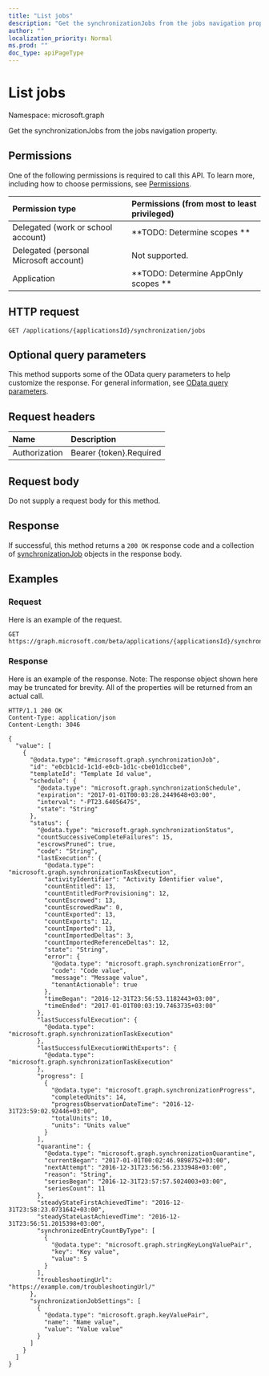 ```yaml
---
title: "List jobs"
description: "Get the synchronizationJobs from the jobs navigation property."
author: ""
localization_priority: Normal
ms.prod: ""
doc_type: apiPageType
---
```


# List jobs

Namespace: microsoft.graph

Get the synchronizationJobs from the jobs navigation property.

## Permissions
One of the following permissions is required to call this API. To learn more, including how to choose permissions, see [Permissions](/concepts/permissions-reference.md).

|Permission type|Permissions (from most to least privileged)|
|:---|:---|
|Delegated (work or school account)|**TODO: Determine scopes **|
|Delegated (personal Microsoft account)|Not supported.|
|Application|**TODO: Determine AppOnly scopes **|

## HTTP request
<!-- {
  "blockType": "ignored"
}
-->
``` http
GET /applications/{applicationsId}/synchronization/jobs
```

## Optional query parameters
This method supports some of the OData query parameters to help customize the response. For general information, see [OData query parameters](/graph/query-parameters).

## Request headers
|Name|Description|
|:---|:---|
|Authorization|Bearer {token}.Required|

## Request body
Do not supply a request body for this method.

## Response
If successful, this method returns a `200 OK` response code and a collection of [synchronizationJob](../resources/synchronizationjob.md) objects in the response body.

## Examples

### Request
Here is an example of the request.
<!-- {
  "blockType": "request",
  "name": "get_synchronizationjob"
}
-->
``` http
GET https://graph.microsoft.com/beta/applications/{applicationsId}/synchronization/jobs
```

### Response
Here is an example of the response. Note: The response object shown here may be truncated for brevity. All of the properties will be returned from an actual call.
<!-- {
  "blockType": "response",
  "truncated": true,
  "@odata.type": "collection(microsoft.graph.synchronizationjob)"
}
-->
``` http
HTTP/1.1 200 OK
Content-Type: application/json
Content-Length: 3046

{
  "value": [
    {
      "@odata.type": "#microsoft.graph.synchronizationJob",
      "id": "e0cb1c1d-1c1d-e0cb-1d1c-cbe01d1ccbe0",
      "templateId": "Template Id value",
      "schedule": {
        "@odata.type": "microsoft.graph.synchronizationSchedule",
        "expiration": "2017-01-01T00:03:28.2449648+03:00",
        "interval": "-PT23.6405647S",
        "state": "String"
      },
      "status": {
        "@odata.type": "microsoft.graph.synchronizationStatus",
        "countSuccessiveCompleteFailures": 15,
        "escrowsPruned": true,
        "code": "String",
        "lastExecution": {
          "@odata.type": "microsoft.graph.synchronizationTaskExecution",
          "activityIdentifier": "Activity Identifier value",
          "countEntitled": 13,
          "countEntitledForProvisioning": 12,
          "countEscrowed": 13,
          "countEscrowedRaw": 0,
          "countExported": 13,
          "countExports": 12,
          "countImported": 13,
          "countImportedDeltas": 3,
          "countImportedReferenceDeltas": 12,
          "state": "String",
          "error": {
            "@odata.type": "microsoft.graph.synchronizationError",
            "code": "Code value",
            "message": "Message value",
            "tenantActionable": true
          },
          "timeBegan": "2016-12-31T23:56:53.1182443+03:00",
          "timeEnded": "2017-01-01T00:03:19.7463735+03:00"
        },
        "lastSuccessfulExecution": {
          "@odata.type": "microsoft.graph.synchronizationTaskExecution"
        },
        "lastSuccessfulExecutionWithExports": {
          "@odata.type": "microsoft.graph.synchronizationTaskExecution"
        },
        "progress": [
          {
            "@odata.type": "microsoft.graph.synchronizationProgress",
            "completedUnits": 14,
            "progressObservationDateTime": "2016-12-31T23:59:02.92446+03:00",
            "totalUnits": 10,
            "units": "Units value"
          }
        ],
        "quarantine": {
          "@odata.type": "microsoft.graph.synchronizationQuarantine",
          "currentBegan": "2017-01-01T00:02:46.9898752+03:00",
          "nextAttempt": "2016-12-31T23:56:56.2333948+03:00",
          "reason": "String",
          "seriesBegan": "2016-12-31T23:57:57.5024003+03:00",
          "seriesCount": 11
        },
        "steadyStateFirstAchievedTime": "2016-12-31T23:58:23.0731642+03:00",
        "steadyStateLastAchievedTime": "2016-12-31T23:56:51.2015398+03:00",
        "synchronizedEntryCountByType": [
          {
            "@odata.type": "microsoft.graph.stringKeyLongValuePair",
            "key": "Key value",
            "value": 5
          }
        ],
        "troubleshootingUrl": "https://example.com/troubleshootingUrl/"
      },
      "synchronizationJobSettings": [
        {
          "@odata.type": "microsoft.graph.keyValuePair",
          "name": "Name value",
          "value": "Value value"
        }
      ]
    }
  ]
}
```

